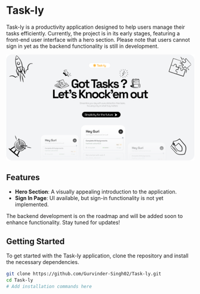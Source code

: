 # Task-ly

Task-ly is a productivity application designed to help users manage their tasks efficiently. Currently, the project is in its early stages, featuring a front-end user interface with a hero section. Please note that users cannot sign in yet as the backend functionality is still in development.

![Hero Section Image](Task-ly.png) <!-- Replace with the actual path to your image -->

## Features

- **Hero Section**: A visually appealing introduction to the application.
- **Sign In Page**: UI available, but sign-in functionality is not yet implemented.

The backend development is on the roadmap and will be added soon to enhance functionality. Stay tuned for updates!

## Getting Started

To get started with the Task-ly application, clone the repository and install the necessary dependencies.

```bash
git clone https://github.com/Gurvinder-Singh02/Task-ly.git
cd Task-ly
# Add installation commands here
```
